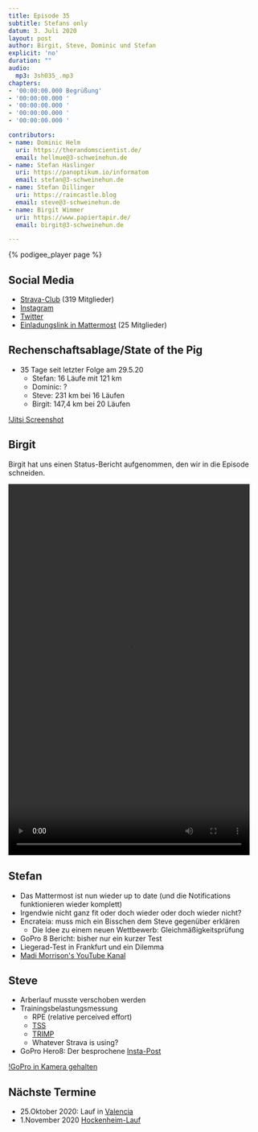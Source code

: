 ```yaml
---
title: Episode 35
subtitle: Stefans only
datum: 3. Juli 2020
layout: post
author: Birgit, Steve, Dominic und Stefan
explicit: 'no'
duration: ""
audio:
  mp3: 3sh035_.mp3
chapters:
- '00:00:00.000 Begrüßung'
- '00:00:00.000 '
- '00:00:00.000 '
- '00:00:00.000 '
- '00:00:00.000 '

contributors:
- name: Dominic Helm
  uri: https://therandomscientist.de/
  email: hellmue@3-schweinehun.de
- name: Stefan Haslinger
  uri: https://panoptikum.io/informatom
  email: stefan@3-schweinehun.de
- name: Stefan Dillinger
  uri: https://raincastle.blog
  email: steve@3-schweinehun.de
- name: Birgit Wimmer
  uri: https://www.papiertapir.de/
  email: birgit@3-schweinehun.de

---
```


{% podigee_player page %}

## Social Media

* [Strava-Club](https://www.strava.com/clubs/3schweinehunde) (319 Mitglieder)
* [Instagram](https://www.instagram.com/3_schweinehunde/)
* [Twitter](https://twitter.com/3schweinehunde)
* [Einladungslink in Mattermost](https://mattermost.informatom.com/signup_user_complete/?id=pniz51hpoiyqumcdeu11463o8h) (25 Mitglieder)

## Rechenschaftsablage/State of the Pig

* 35 Tage seit letzter Folge am 29.5.20
  * Stefan: 16 Läufe mit 121 km
  * Dominic: ?
  * Steve: 231 km bei 16 Läufen
  * Birgit: 147,4 km bei 20 Läufen

[!Jitsi Screenshot](/img/35_aufnahme.png)

## Birgit

Birgit hat uns einen Status-Bericht aufgenommen, den wir in die Episode schneiden.

<video width="480" height="738" controls>
  <source src="/video/35_on_air.mov" type="video/mp4">
  Dein Browser kennt den video Tag nicht.
</video>

## Stefan

* Das Mattermost ist nun wieder up to date
  (und die Notifications funktionieren wieder komplett)
* Irgendwie nicht ganz fit oder doch wieder oder doch wieder nicht?
* Encrateia: muss mich ein Bisschen dem Steve gegenüber erklären
  * Die Idee zu einem neuen Wettbewerb: Gleichmäßigkeitsprüfung
* GoPro 8 Bericht: bisher nur ein kurzer Test
* Liegerad-Test in Frankfurt und ein Dilemma
* [Madi Morrison's YouTube Kanal](https://www.youtube.com/channel/UCHJBoCDxaCTRrwCHXEBA-BA)

## Steve

* Arberlauf musste verschoben werden
* Trainingsbelastungsmessung
  * RPE (relative perceived effort)
  * [TSS](https://pushing-limits.de/triathlon/tss-training-stress-score-tatsaechliche-belastung-einer-trainingseinheit/)
  * [TRIMP](https://fellrnr.com/wiki/TRIMP)
  * Whatever Strava is using?
* GoPro Hero8: Der besprochene
  [Insta-Post](https://www.instagram.com/p/CCEmelEKL6s/?igshid=1ewj9p6oognba)

[!GoPro in Kamera gehalten](/img/35_gopro.png)

## Nächste Termine

* 25.Oktober 2020: Lauf in [Valencia](https://www.valenciaciudaddelrunning.com)
* 1.November 2020 [Hockenheim-Lauf](https://www.asgtria-hockenheim.de/hockenheim-lauf/allg-infos/)
